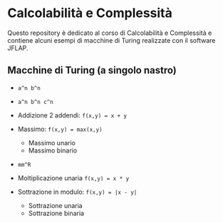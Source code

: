 # Calcolabilità e Complessità
Questo repository è dedicato al corso di Calcolabilità e Complessità e contiene alcuni esempi di macchine di Turing realizzate con il software JFLAP.

## Macchine di Turing (a singolo nastro)

- `a^n b^n`

- `a^n b^n c^n`

- Addizione 2 addendi: `f(x,y) = x + y`

- Massimo: `f(x,y) = max(x,y)`
  - Massimo unario
  - Massimo binario
 
- `mm^R`

- Moltiplicazione unaria `f(x,y) = x * y`

- Sottrazione in modulo: `f(x,y) = |x - y|`
  - Sottrazione unaria
  - Sottrazione binaria





